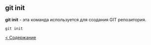 ## git init

**git init** - эта команда используется для создания GIT репозитория.

```
git init
```

[< Содержание](./readme.md)